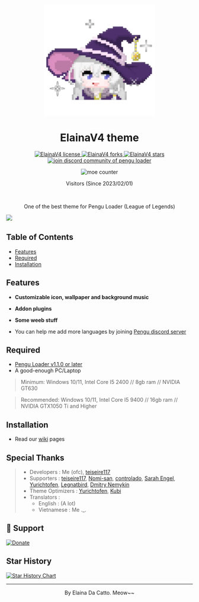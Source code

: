 <p align="center">
    <a href="https://github.com/Elaina69/Elaina-V4">
        <img alt="ElainaV4" src="https://raw.githubusercontent.com/Elaina69/Elaina-V4/refs/heads/main/src/src/assets/icon/logo.png" width="300" />
    </a>
</p>
<h1 align="center">
    ElainaV4 theme
</h1>

<p align="center">
    <a href="https://github.com/Elaina69/Elaina-V4/blob/main/LICENSE.txt" target="blank">
    <img src="https://img.shields.io/github/license/Elaina69/Elaina-V4?style=flat-square" alt="ElainaV4 license" />
</a>
    <a href="https://github.com/Elaina69/Elaina-V4/fork" target="blank">
    <img src="https://img.shields.io/github/forks/Elaina69/Elaina-V4?style=flat-square" alt="ElainaV4 forks"/>
</a>
<a href="https://github.com/Elaina69/Elaina-V4/stargazers" target="blank">
    <img src="https://img.shields.io/github/stars/Elaina69/Elaina-V4?style=flat-square" alt="ElainaV4 stars"/>
</a>
</a>
    <a href="https://chat.pengu.lol/" target="blank">
    <img src="https://img.shields.io/discord/1069483280438673418?label=Join%20Community&logo=discord&style=flat-square" alt="join discord community of pengu loader"/>
</a>
</p>

<p align="center">
    <img src="https://count.getloli.com/@Elainav4?name=Elainav4&theme=gelbooru&padding=7&offset=0&align=center&scale=1&pixelated=1&darkmode=auto" alt="moe counter" />
    <p align="center"> Visitors (Since 2023/02/01) </p>
    <br>
    <p align="center"> One of the best theme for Pengu Loader (League of Legends) </p>
    <img src="https://github.com/user-attachments/assets/c4ba3c8c-c018-4d37-bb2e-cda820e106d5"/>
</p>

## Table of Contents
 - [Features](#features)
 - [Required](#required)
 - [Installation](#installation)

## Features

 - **Customizable icon, wallpaper and background music**
 
 - **Addon plugins**
 
 - **Some weeb stuff**

 - You can help me add more languages by joining [Pengu discord server](https://chat.pengu.lol/)

## Required
 - [Pengu Loader v1.1.0 or later](https://github.com/PenguLoader/PenguLoader/releases)
 - A good-enough PC/Laptop

> Minimum: Windows 10/11, Intel Core I5 2400 // 8gb ram // NVIDIA GT630

> Recommended: Windows 10/11, Intel Core I5 9400 // 16gb ram // NVIDIA GTX1050 Ti and Higher

## Installation
 - Read our [wiki](https://github.com/Elaina69/Elaina-V4/wiki) pages

## Special Thanks

>  - Developers       : Me (ofc), [teiseire117](https://github.com/teisseire117)
>  - Supporters       : [teiseire117](https://github.com/teisseire117), [Nomi-san](https://github.com/nomi-san), [controlado](https://github.com/controlado), [Sarah Engel](https://github.com/PrincessAkira), [Yurichtofen](https://github.com/Yurichtofen), [Legnatbird](https://github.com/Legnatbird), [Dmitry Nemykin](https://github.com/DmitryFisk)
>  - Theme Optimizers : [Yurichtofen](https://github.com/Yurichtofen), [Kubi](https://github.com/Ku-Tadao)
>  - Translators      : 
>    + English : (A lot)
>    + Vietnamese : Me ._.

## 🙏 Support

<p align="left">
    <a href="https://www.paypal.com/paypalme/ElainaDaCattoRiel"><img src="https://ionicabizau.github.io/badges/paypal.svg" alt="Donate"/></a>
</p>


## Star History

<a href="https://star-history.com/?repos=journey-ad/Moe-Counter&type=Date#Elaina69/Elaina-V4&Date">
   <picture>
       <source media="(prefers-color-scheme: dark)" srcset="https://api.star-history.com/svg?repos=Elaina69/Elaina-V4&type=Date&theme=dark" />
       <source media="(prefers-color-scheme: light)" srcset="https://api.star-history.com/svg?repos=Elaina69/Elaina-V4&type=Date" />
       <img alt="Star History Chart" src="https://api.star-history.com/svg?repos=Elaina69/Elaina-V4&type=Date" />
   </picture>
</a>

<hr>
<p align="center">By Elaina Da Catto. Meow~~</p>

